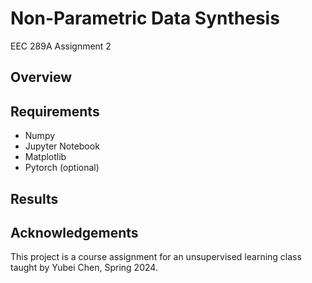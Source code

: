 # Non-Parametric Data Synthesis
EEC 289A Assignment 2

## Overview


## Requirements
* Numpy
* Jupyter Notebook
* Matplotlib
* Pytorch (optional)

## Results


## Acknowledgements
This project is a course assignment for an unsupervised learning class taught by Yubei Chen, Spring 2024. 
